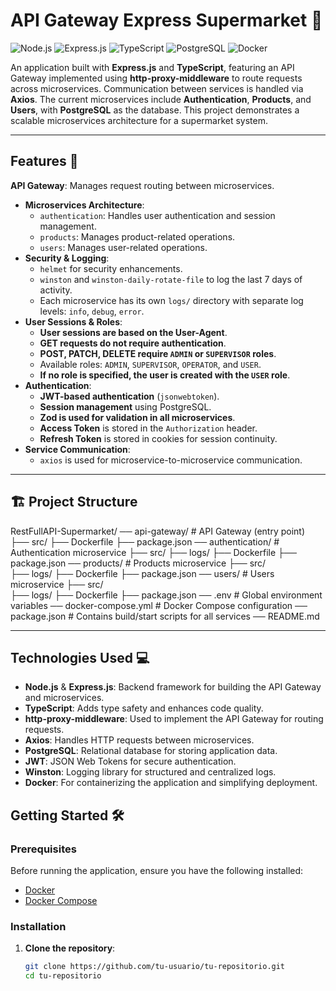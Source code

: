 # API Gateway Express Supermarket 🛒

![Node.js](https://img.shields.io/badge/Node.js-339933?logo=node.js&logoColor=white)
![Express.js](https://img.shields.io/badge/Express.js-000000?logo=express&logoColor=white)
![TypeScript](https://img.shields.io/badge/TypeScript-3178C6?logo=typescript&logoColor=white)
![PostgreSQL](https://img.shields.io/badge/PostgreSQL-316192?logo=postgresql&logoColor=white)
![Docker](https://img.shields.io/badge/Docker-2496ED?logo=docker&logoColor=white)

An application built with **Express.js** and **TypeScript**, featuring an API Gateway implemented using **http-proxy-middleware** to route requests across microservices. Communication between services is handled via **Axios**. The current microservices include **Authentication**, **Products**, and **Users**, with **PostgreSQL** as the database. This project demonstrates a scalable microservices architecture for a supermarket system.

---

## Features 🚀

**API Gateway**: Manages request routing between microservices.  
- **Microservices Architecture**:
  - `authentication`: Handles user authentication and session management.
  - `products`: Manages product-related operations.
  - `users`: Manages user-related operations.  
- **Security & Logging**:
  - `helmet` for security enhancements.  
  - `winston` and `winston-daily-rotate-file` to log the last 7 days of activity.  
  - Each microservice has its own `logs/` directory with separate log levels: `info`, `debug`, `error`.  
- **User Sessions & Roles**:
  - **User sessions are based on the User-Agent**.  
  - **GET requests do not require authentication**.  
  - **POST, PATCH, DELETE require `ADMIN` or `SUPERVISOR` roles**.  
  - Available roles: `ADMIN`, `SUPERVISOR`, `OPERATOR`, and `USER`.  
  - **If no role is specified, the user is created with the `USER` role**.  
- **Authentication**:
  - **JWT-based authentication** (`jsonwebtoken`).  
  - **Session management** using PostgreSQL.  
  - **Zod is used for validation in all microservices**.  
  - **Access Token** is stored in the `Authorization` header.  
  - **Refresh Token** is stored in cookies for session continuity.  
- **Service Communication**:
  - `axios` is used for microservice-to-microservice communication.  

---
## 🏗️ Project Structure 

RestFullAPI-Supermarket/
── api-gateway/ # API Gateway (entry point)  
   ├── src/ 
   ├── Dockerfile
   ├── package.json 
── authentication/ # Authentication microservice 
   ├── src/ 
   ├── logs/ 
   ├── Dockerfile 
   ├── package.json 
── products/ # Products microservice 
   ├── src/  
   ├── logs/ 
   ├── Dockerfile 
   ├── package.json 
── users/ # Users microservice 
   ├── src/  
   ├── logs/ 
   ├── Dockerfile 
   ├── package.json 
── .env # Global environment variables 
── docker-compose.yml # Docker Compose configuration 
── package.json # Contains build/start scripts for all services 
── README.md

---
## Technologies Used 💻

- **Node.js** & **Express.js**: Backend framework for building the API Gateway and microservices.
- **TypeScript**: Adds type safety and enhances code quality.
- **http-proxy-middleware**: Used to implement the API Gateway for routing requests.
- **Axios**: Handles HTTP requests between microservices.
- **PostgreSQL**: Relational database for storing application data.
- **JWT**: JSON Web Tokens for secure authentication.
- **Winston**: Logging library for structured and centralized logs.
- **Docker**: For containerizing the application and simplifying deployment.

## Getting Started 🛠️

### Prerequisites

Before running the application, ensure you have the following installed:

- [Docker](https://www.docker.com/)
- [Docker Compose](https://docs.docker.com/compose/)

### Installation

1. **Clone the repository**:

   ```bash
   git clone https://github.com/tu-usuario/tu-repositorio.git
   cd tu-repositorio

